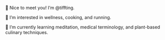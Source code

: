 👋 Nice to meet you! I’m @tiffting.

👀 I’m interested in wellness, cooking, and running.

🌱 I’m currently learning meditation, medical terminology, and plant-based culinary techniques.

<!-- 💞️ I’m looking to collaborate on 

📫 How to reach me ...-->

